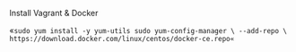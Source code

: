 Install Vagrant & Docker


«`sudo yum install -y yum-utils
   sudo yum-config-manager \
    --add-repo \
    https://download.docker.com/linux/centos/docker-ce.repo«`
